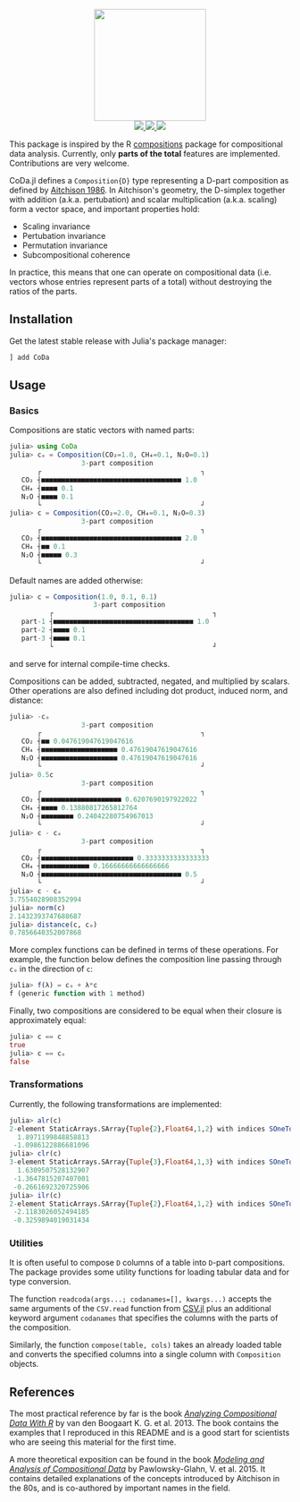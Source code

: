 <p align="center">
  <img src="docs/CoDa.png" height="200"><br>
  <a href="https://github.com/JuliaEarth/CoDa.jl/actions">
    <img src="https://img.shields.io/github/workflow/status/JuliaEarth/CoDa.jl/CI?style=flat-square">
  </a>
  <a href="https://codecov.io/gh/JuliaEarth/CoDa.jl">
    <img src="https://img.shields.io/codecov/c/github/JuliaEarth/CoDa.jl?style=flat-square">
  </a>
  <a href="LICENSE">
    <img src="https://img.shields.io/badge/license-MIT-blue.svg">
  </a>
</p>

This package is inspired by the R [compositions](https://cran.r-project.org/web/packages/compositions/index.html)
package for compositional data analysis. Currently, only **parts of the total** features
are implemented. Contributions are very welcome.

CoDa.jl defines a `Composition{D}` type representing a D-part composition as defined by
[Aitchison 1986](https://www.jstor.org/stable/pdf/2345821.pdf). In Aitchison's geometry,
the D-simplex together with addition (a.k.a. pertubation) and scalar multiplication
(a.k.a. scaling) form a vector space, and important properties hold:

- Scaling invariance
- Pertubation invariance
- Permutation invariance
- Subcompositional coherence

In practice, this means that one can operate on compositional data (i.e.  vectors whose
entries represent parts of a total) without destroying the ratios of the parts.

## Installation

Get the latest stable release with Julia's package manager:

```julia
] add CoDa
```

## Usage

### Basics

Compositions are static vectors with named parts:

```julia
julia> using CoDa
julia> cₒ = Composition(CO₂=1.0, CH₄=0.1, N₂O=0.1)
                  3-part composition
       ┌                                        ┐ 
   CO₂ ┤■■■■■■■■■■■■■■■■■■■■■■■■■■■■■■■■■■■ 1.0   
   CH₄ ┤■■■■ 0.1                                  
   N₂O ┤■■■■ 0.1                                  
       └                                        ┘ 
julia> c = Composition(CO₂=2.0, CH₄=0.1, N₂O=0.3)
                  3-part composition
       ┌                                        ┐ 
   CO₂ ┤■■■■■■■■■■■■■■■■■■■■■■■■■■■■■■■■■■■ 2.0   
   CH₄ ┤■■ 0.1                                    
   N₂O ┤■■■■■ 0.3                                 
       └                                        ┘ 
```

Default names are added otherwise:

```julia
julia> c = Composition(1.0, 0.1, 0.1)
                     3-part composition
          ┌                                        ┐ 
   part-1 ┤■■■■■■■■■■■■■■■■■■■■■■■■■■■■■■■■■■■ 1.0   
   part-2 ┤■■■■ 0.1                                  
   part-3 ┤■■■■ 0.1                                  
          └                                        ┘ 
```

and serve for internal compile-time checks.

Compositions can be added, subtracted, negated, and multiplied by
scalars. Other operations are also defined including dot product,
induced norm, and distance:

```julia
julia> -cₒ
                  3-part composition
       ┌                                        ┐ 
   CO₂ ┤■■ 0.047619047619047616                   
   CH₄ ┤■■■■■■■■■■■■■■■■■■■ 0.47619047619047616   
   N₂O ┤■■■■■■■■■■■■■■■■■■■ 0.47619047619047616   
       └                                        ┘ 
julia> 0.5c
                  3-part composition
       ┌                                        ┐ 
   CO₂ ┤■■■■■■■■■■■■■■■■■■■■ 0.6207690197922022   
   CH₄ ┤■■■■ 0.13880817265812764                  
   N₂O ┤■■■■■■■■ 0.24042280754967013              
       └                                        ┘ 
julia> c - cₒ
                  3-part composition
       ┌                                        ┐ 
   CO₂ ┤■■■■■■■■■■■■■■■■■■■■■■■ 0.3333333333333333  
   CH₄ ┤■■■■■■■■■■■■ 0.16666666666666666          
   N₂O ┤■■■■■■■■■■■■■■■■■■■■■■■■■■■■■■■■■■■ 0.5   
       └                                        ┘ 
julia> c ⋅ cₒ
3.7554028908352994
julia> norm(c)
2.1432393747688687
julia> distance(c, cₒ)
0.7856640352007868
```

More complex functions can be defined in terms of these
operations. For example, the function below defines the
composition line passing through `cₒ` in the direction of `c`:

```julia
julia> f(λ) = cₒ + λ*c
f (generic function with 1 method)
```

Finally, two compositions are considered to be equal when
their closure is approximately equal:

```julia
julia> c == c
true
julia> c == cₒ
false
```

### Transformations

Currently, the following transformations are implemented:

```julia
julia> alr(c)
2-element StaticArrays.SArray{Tuple{2},Float64,1,2} with indices SOneTo(2):
  1.8971199848858813
 -1.0986122886681096
julia> clr(c)
3-element StaticArrays.SArray{Tuple{3},Float64,1,3} with indices SOneTo(3):
  1.6309507528132907
 -1.3647815207407001
 -0.2661692320725906
julia> ilr(c)
2-element StaticArrays.SArray{Tuple{2},Float64,1,2} with indices SOneTo(2):
 -2.1183026052494185
 -0.3259894019031434
```

### Utilities

It is often useful to compose `D` columns of a table into `D`-part compositions. The
package provides some utility functions for loading tabular data and for type conversion.

The function `readcoda(args...; codanames=[], kwargs...)` accepts the same arguments of
the `CSV.read` function from [CSV.jl](https://github.com/JuliaData/CSV.jl) plus an
additional keyword argument `codanames` that specifies the columns with the parts of
the composition.

Similarly, the function `compose(table, cols)` takes an already loaded table and converts
the specified columns into a single column with `Composition` objects.

## References

The most practical reference by far is the book
[*Analyzing Compositional Data With R*](http://www.springer.com/gp/book/9783642368080) by
van den Boogaart K. G. et al. 2013. The book contains the examples that I reproduced in
this README and is a good start for scientists who are seeing this material for the first
time.

A more theoretical exposition can be found in the book [*Modeling and Analysis of
Compositional Data*](https://www.wiley.com/en-us/Modeling+and+Analysis+of+Compositional+Data-p-9781118443064)
by Pawlowsky-Glahn, V. et al. 2015. It contains detailed explanations of the concepts
introduced by Aitchison in the 80s, and is co-authored by important names in the field.
